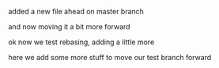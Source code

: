added a new file ahead on master branch

and now moving it a bit more forward

ok now we test rebasing, adding a little more

here we add some more stuff to move our test branch forward
